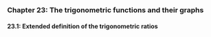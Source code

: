 ### Chapter 23: The trigonometric functions and their graphs

#### 23.1: Extended definition of the trigonometric ratios
